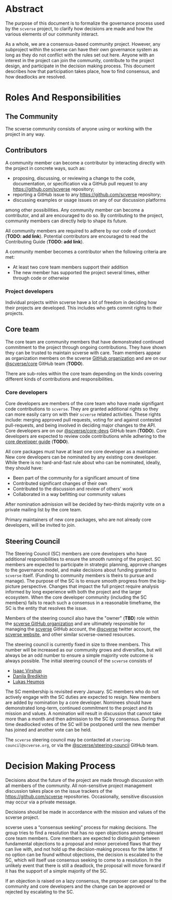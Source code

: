# Abstract

The purpose of this document is to formalize the governance process used by the `scverse` project, to clarify how decisions are made and how the various elements of our community interact.

As a whole, we are a consensus-based community project.
However, any subproject within the scverse can have their own governance system as long as they do not conflict with the rules set out here.
Anyone with an interest in the project can join the community, contribute to the project design, and participate in the decision making process.
This document describes how that participation takes place, how to find consensus, and how deadlocks are resolved.

# Roles And Responsibilities

## The Community

The scverse community consists of anyone using or working with the project in any way.

## Contributors

A community member can become a contributor by interacting directly with the project in concrete ways, such as:

- proposing, discussing, or reviewing a change to the code, documentation, or specification via a GitHub pull request to any https://github.com/scverse repository;
- reporting a GitHub issue to any https://github.com/scverse repository;
- discussing examples or usage issues on any of our discussion platforms

among other possibilities.
Any community member can become a contributor, and all are encouraged to do so.
By contributing to the project, community members can directly help to shape its future.

All community members are required to adhere by our code of conduct (**TODO: add link**).
Potential contributors are encouraged to read the Contributing Guide (**TODO: add link**).

A community member becomes a contributor when the following criteria are met:

- At least two core team members support their addition
- The new member has supported the project several times, either through code or otherwise

### Project developers

Individual projects within scverse have a lot of freedom in deciding how their projects are developed.
This includes who gets commit rights to their projects.

## Core team

The core team are community members that have demonstrated continued commitment to the project through ongoing contributions.
They have shown they can be trusted to maintain scverse with care.
Team members appear as organization members on the scverse [GitHub organization](https://github.com/orgs/scverse/people) and are on our [@scverse/core](https://github.com/orgs/scverse/teams/core) GitHub team (**TODO**).

There are sub-roles within the core team depending on the kinds covering different kinds of contributions and responsibilities.

### Core developers

Core developers are members of the core team who have made signifigant code contributions to `scverse`.
They are granted additional rights so they can more easily carry on with their `scverse` related activities.
These rights include: merging approved pull requests, voting for and against contested pull-requests, and being involved in deciding major changes to the API.
Core developers are on our [@scverse/core-devs](https://github.com/orgs/scverse/teams/core-devs) GitHub team (**TODO**).
Core developers are expected to review code contributions while adhering to the [core developer guide](CORE_DEV_GUIDE.md) (**TODO**).

All core packages must have at least one core developer as a maintainer.
New core developers can be nominated by any existing core developer. 
While there is no hard-and-fast rule about who can be nominated, ideally, they should have: 

* Been part of the community for a significant amount of time
* Contributed significant changes of their own
* Contributed to the discussion and review of others' work
* Collaborated in a way befitting our community values

After nomination admission will be decided by two-thirds majority vote on a private mailing list by the core team.

Primary maintainers of new core packages, who are not already core developers, will be invited to join.

## Steering Council

The Steering Council (SC) members are core developers who have additional responsibilities to ensure the smooth running of the project.
SC members are expected to participate in strategic planning, approve changes to the governance model, and make decisions about funding granted to `scverse` itself.
(Funding to community members is theirs to pursue and manage). 
The purpose of the SC is to ensure smooth progress from the big-picture perspective.
Changes that impact the full project require analysis informed by long experience with both the project and the larger ecosystem.
When the core developer community (including the SC members) fails to reach such a consensus in a reasonable timeframe, the SC is the entity that resolves the issue.

Members of the steering council also have the "owner" (**TBD**) role within the [scverse GitHub organization](https://github.com/scverse/)
and are ultimately responsible for managing the [scverse](https://github.com/scverse) GitHub account, the [@scverse](https://twitter.com/scanpy_team)
twitter account, the [scverse website](https://scverse.org), and other similar scverse-owned resources.

The steering council is currently fixed in size to three members.
This number will be increased as our community grows and diversifies, but will always be an odd number to ensure a simple majority vote outcome is always possible. 
The initial steering council of the `scverse` consists of

* [Isaac Virshup](https://github.com/ivirshup)
* [Danila Bredikhin](https://github.com/gtca)
* [Lukas Heumos](https://github.com/Zethson)

The SC membership is revisited every January.
SC members who do not actively engage with the SC duties are expected to resign.
New members are added by nomination by a core developer.
Nominees should have demonstrated long-term, continued commitment to the project and its mission and values.
A nomination will result in discussion that cannot take more than a month and then admission to the SC by consensus.
During that time deadlocked votes of the SC will be postponed until the new member has joined and another vote can be held.

The `scverse` steering council may be contacted at `steering-council@scverse.org`, or via the [@scverse/steering-council](https://github.com/orgs/scverse/teams/steering-council) GitHub team.

# Decision Making Process

Decisions about the future of the project are made through discussion with all members of the community.
All non-sensitive project management discussion takes place on the issue trackers of the https://github.com/scverse repositories.
Occasionally, sensitive discussion may occur via a private message.

Decisions should be made in accordance with the mission and values of the scverse project.

scverse uses a “consensus seeking” process for making decisions.
The group tries to find a resolution that has no open objections among relevant core team members.
Core members are expected to distinguish between fundamental objections to a proposal and minor perceived flaws that they can live with, and not hold up the decision-making process for the latter.
If no option can be found without objections, the decision is escalated to the SC, which will itself use consensus seeking to come to a resolution.
In the unlikely event that there is still a deadlock, the proposal will move forward if it has the support of a simple majority of the SC.

If an objection is raised on a lazy consensus, the proposer can appeal to the community and core developers and the change can be approved or rejected by escalating to the SC.
